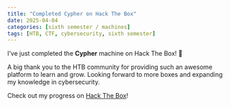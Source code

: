 ```yaml
---
title: "Completed Cypher on Hack The Box"
date: 2025-04-04
categories: [sixth semester / machines]
tags: [HTB, CTF, cybersecurity, sixth semester]
---
```


I’ve just completed the **Cypher** machine on Hack The Box! 🎉

A big thank you to the HTB community for providing such an awesome platform to learn and grow. Looking forward to more boxes and expanding my knowledge in cybersecurity. 

Check out my progress on [Hack The Box](https://www.hackthebox.com/achievement/machine/1242702/650)!

